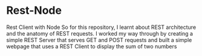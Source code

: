 # Rest-Node
Rest Client with Node
So for this repository, I learnt about REST architecture and the anatomy of REST requests. I worked my way through by creating a simple REST Server that serves GET and POST requests and built a simple webpage that uses a REST Client to display the sum of two numbers
